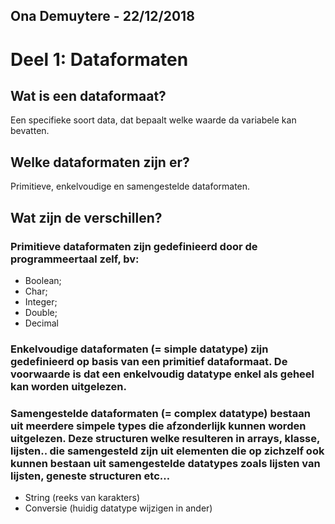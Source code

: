 ## Ona Demuytere - 22/12/2018
# Deel 1: Dataformaten
## Wat is een dataformaat?
Een specifieke soort data, dat bepaalt welke waarde da variabele kan bevatten.

## Welke dataformaten zijn er?	
Primitieve, enkelvoudige en samengestelde dataformaten.

## Wat zijn de verschillen?
### Primitieve dataformaten zijn gedefinieerd door de programmeertaal zelf, bv:
* Boolean;
* Char;
* Integer;
* Double;
* Decimal

### Enkelvoudige dataformaten (= simple datatype) zijn gedefinieerd op basis van een primitief dataformaat. De voorwaarde is dat een enkelvoudig datatype enkel als geheel kan worden uitgelezen.

### Samengestelde dataformaten (= complex datatype) bestaan uit meerdere simpele types die afzonderlijk kunnen worden uitgelezen. Deze structuren welke resulteren in arrays, klasse, lijsten.. die samengesteld zijn uit elementen die op zichzelf ook kunnen bestaan uit samengestelde datatypes zoals lijsten van lijsten, geneste structuren etc… 
* String (reeks van karakters)
* Conversie (huidig datatype wijzigen in ander) 

